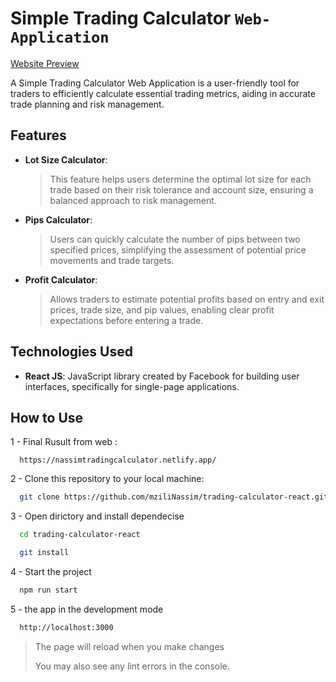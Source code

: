 # Simple Trading Calculator `Web-Application`

[Website Preview](https://nassimtradingcalculator.netlify.app/)

A Simple Trading Calculator Web Application is a user-friendly tool for traders to efficiently calculate essential trading metrics, aiding in accurate trade planning and risk management.

## Features

- **Lot Size Calculator**:

  >This feature helps users determine the optimal lot size for each trade based on their risk tolerance and account size, ensuring a balanced approach to risk management.
  
- **Pips Calculator**:

  >Users can quickly calculate the number of pips between two specified prices, simplifying the assessment of potential price movements and trade targets.

- **Profit Calculator**:

  >Allows traders to estimate potential profits based on entry and exit prices, trade size, and pip values, enabling clear profit expectations before entering a trade.

## Technologies Used

- **React JS**: JavaScript library created by Facebook for building user interfaces, specifically for single-page applications.

## How to Use

1 - Final Rusult from web :

  ``` git
    https://nassimtradingcalculator.netlify.app/
  ```

2 - Clone this repository to your local machine:
  
  ``` bash
    git clone https://github.com/mziliNassim/trading-calculator-react.git
  ```

3 - Open dirictory and install dependecise
  
  ``` bash
    cd trading-calculator-react

    git install
  ```

4 - Start the project
  
  ``` bash
    npm run start
  ```
  
5 - the app in the development mode

  ``` bash
    http://localhost:3000
  ```

  > The page will reload when you make changes
  >
  > You may also see any lint errors in the console.
